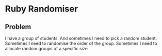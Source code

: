# Ruby Randomiser

## Problem 
I have a group of students. And sometimes I need to pick a random student. Sometimes I need to randomise the order of the group. 
Sometimes I need to allocate random groups of a specific size
